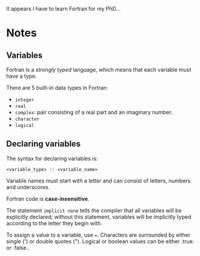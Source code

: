 It appears I have to learn Fortran for my PhD...

# Notes

## Variables

Fortran is a *strongly typed* language, which means that each variable must have a type.

There are 5 built-in data types in Fortran:

- `integer`
- `real`
- `complex`: pair consisting of a real part and an imaginary number.
- `character`
- `logical`

## Declaring variables

The syntax for declaring variables is:

```
<variable_type> :: <variable_name>
```

Variable names must start with a letter and can consist of letters, numbers and underscores.

Fortran code is **case-insensitive**.

The statement `implicit none` tells the compiler that all variables will be explicitly declared; without this statement, variables will be implicitly typed according to the letter they begin with.

To assign a value to a variable, use `=`. Characters are surrounded by either single (') or double quotes ("). Logical or boolean values can be either .true. or .false..

